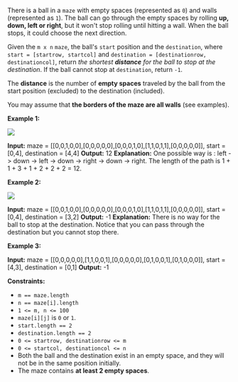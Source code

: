 There is a ball in a `maze` with empty spaces (represented as `0`) and walls (represented as `1`). The ball can go through the empty spaces by rolling **up, down, left or right**, but it won't stop rolling until hitting a wall. When the ball stops, it could choose the next direction.

Given the `m x n` `maze`, the ball's `start` position and the `destination`, where `start = [startrow, startcol]` and `destination = [destinationrow, destinationcol]`, return _the shortest **distance** for the ball to stop at the destination_. If the ball cannot stop at `destination`, return `-1`.

The **distance** is the number of **empty spaces** traveled by the ball from the start position (excluded) to the destination (included).

You may assume that **the borders of the maze are all walls** (see examples).

**Example 1:**

![](https://assets.leetcode.com/uploads/2021/03/31/maze1-1-grid.jpg)

**Input:** maze = \[\[0,0,1,0,0\],\[0,0,0,0,0\],\[0,0,0,1,0\],\[1,1,0,1,1\],\[0,0,0,0,0\]\], start = \[0,4\], destination = \[4,4\]
**Output:** 12
**Explanation:** One possible way is : left -> down -> left -> down -> right -> down -> right.
The length of the path is 1 + 1 + 3 + 1 + 2 + 2 + 2 = 12.

**Example 2:**

![](https://assets.leetcode.com/uploads/2021/03/31/maze1-2-grid.jpg)

**Input:** maze = \[\[0,0,1,0,0\],\[0,0,0,0,0\],\[0,0,0,1,0\],\[1,1,0,1,1\],\[0,0,0,0,0\]\], start = \[0,4\], destination = \[3,2\]
**Output:** -1
**Explanation:** There is no way for the ball to stop at the destination. Notice that you can pass through the destination but you cannot stop there.

**Example 3:**

**Input:** maze = \[\[0,0,0,0,0\],\[1,1,0,0,1\],\[0,0,0,0,0\],\[0,1,0,0,1\],\[0,1,0,0,0\]\], start = \[4,3\], destination = \[0,1\]
**Output:** -1

**Constraints:**

*   `m == maze.length`
*   `n == maze[i].length`
*   `1 <= m, n <= 100`
*   `maze[i][j]` is `0` or `1`.
*   `start.length == 2`
*   `destination.length == 2`
*   `0 <= startrow, destinationrow <= m`
*   `0 <= startcol, destinationcol <= n`
*   Both the ball and the destination exist in an empty space, and they will not be in the same position initially.
*   The maze contains **at least 2 empty spaces**.